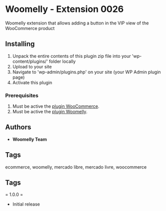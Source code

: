 # Woomelly - Extension 0026

Woomelly extension that allows adding a button in the VIP view of the WooCommerce product

## Installing

1. Unpack the entire contents of this plugin zip file into your 'wp-content/plugins/' folder locally
2. Upload to your site
3. Navigate to 'wp-admin/plugins.php' on your site (your WP Admin plugin page)
4. Activate this plugin

### Prerequisites

1. Must be active the [plugin WooCommerce](https://woocommerce.com).
2. Must be active the [plugin Woomelly](https://woomelly.com).

## Authors

* **Woomelly Team**

## Tags

ecommerce, woomelly, mercado libre, mercado livre, woocommerce

## Tags

= 1.0.0 =
* Initial release